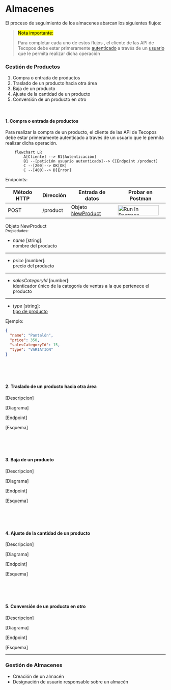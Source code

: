 # Almacenes

El proceso de seguimiento de los almacenes abarcan los siguientes flujos:

> <mark>Nota importante:</mark>
> 
> Para completar cada uno de estos flujos , el cliente de las API de Tecopos debe estar primeramente [autenticado](autenticación.md) a través de un [usuario](usuarios.md) que le permita realizar dicha operación

### Gestión de Productos

1. Compra o entrada de productos
2. Traslado de un producto hacia otra área
3. Baja de un producto
4. Ajuste de la cantidad de un producto
5. Conversión de un producto en otro

</br>

#### 1. Compra o entrada de productos

Para realizar la compra de un producto, el cliente de las API de Tecopos debe estar primeramente autenticado a través de un usuario que le permita realizar dicha operación. 

```mermaid
	flowchart LR
		A[Cliente] --> B1[Autenticación]
		B1 --[petición usuario autenticado]--> C[Endpoint /product]
		C --[200]--> OK[OK]
		C --[400]--> D[Error]
```

Endpoints:

| Método HTTP | Dirección | Entrada de datos | Probar en Postman |
| ---- | ---- | ---- | ---- |
| POST | /product | Objeto [NewProduct](#newProduct) | [<img src="https://run.pstmn.io/button.svg" alt="Run In Postman" style="width: 128px; height: 32px;">](https://god.gw.postman.com/run-collection/:collection_id) |

Objeto <bold id="newProduct">NewProduct</bold> </br> <sub>Propiedades:</sub>

- *name* [string]: </br> nombre del producto

---

- *price* [number]: </br> precio del producto

---

- *salesCategoryId* [number]: </br> identicador único de la categoría de ventas a la que pertenece el producto

---

- *type* [string]: </br> [tipo de producto](../glosario.md#tipos-productos)

Ejemplo:

```json
{
  "name": "Pantalón",
  "price": 350,
  "salesCategoryId": 15,
  "type": "VARIATION"
}
```

</br>
</br>
</br>

#### 2. Traslado de un producto hacia otra área

[Descripcion]

[Diagrama]

[Endpoint]

[Esquema]

</br>
</br>
</br>

#### 3. Baja de un producto

[Descripcion]

[Diagrama]

[Endpoint]

[Esquema]

</br>
</br>
</br>

#### 4. Ajuste de la cantidad de un producto

[Descripcion]

[Diagrama]

[Endpoint]

[Esquema]

</br>
</br>
</br>

#### 5. Conversión de un producto en otro

[Descripcion]

[Diagrama]

[Endpoint]

[Esquema]

---

### Gestión de Almacenes

- Creación de un almacén
- Designación de usuario responsable sobre un almacén